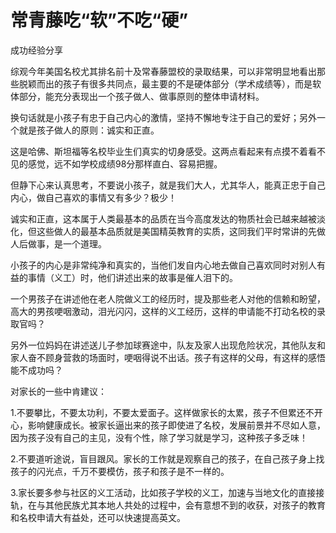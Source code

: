 # 常青藤吃“软”不吃“硬”

成功经验分享

综观今年美国名校尤其排名前十及常春藤盟校的录取结果，可以非常明显地看出那些脱颖而出的孩子有很多共同点，最主要的不是硬体部分（学术成绩等），而是软体部分，能充分表现出一个孩子做人、做事原则的整体申请材料。

换句话就是小孩子有忠于自己内心的激情，坚持不懈地专注于自己的爱好；另外一个就是孩子做人的原则：诚实和正直。

这是哈佛、斯坦福等名校毕业生们真实的切身感受。这两点看起来有点摸不着看不见的感觉，远不如学校成绩98分那样直白、容易把握。

但静下心来认真思考，不要说小孩子，就是我们大人，尤其华人，能真正忠于自己内心，做自己喜欢的事情又有多少？极少！

诚实和正直，这本属于人类最基本的品质在当今高度发达的物质社会已越来越被淡化，但这些做人的最基本品质就是美国精英教育的实质，这同我们平时常讲的先做人后做事，是一个道理。

小孩子的内心是非常纯净和真实的，当他们发自内心地去做自己喜欢同时对别人有益的事情（义工）时，他们讲述出来的故事是催人泪下的。

一个男孩子在讲述他在老人院做义工的经历时，提及那些老人对他的信赖和盼望，高大的男孩哽咽激动，泪光闪闪，这样的义工经历，这样的申请能不打动名校的录取官吗？

另外一位妈妈在讲述送儿子参加球赛途中，队友及家人出现危险状况，其他队友和家人奋不顾身营救的场面时，哽咽得说不出话。孩子有这样的父母，有这样的感悟能不成功吗？

对家长的一些中肯建议：

1.不要攀比，不要太功利，不要太爱面子。这样做家长的太累，孩子不但累还不开心，影响健康成长。被家长逼出来的孩子即使进了名校，发展前景并不尽如人意，因为孩子没有自己的主见，没有个性，除了学习就是学习，这种孩子多乏味！

2.不要道听途说，盲目跟风。家长的工作就是观察自己的孩子，在自己孩子身上找孩子的闪光点，千万不要模仿，孩子和孩子是不一样的。

3.家长要多参与社区的义工活动，比如孩子学校的义工，加速与当地文化的直接接轨，在与其他民族尤其本地人共处的过程中，会有意想不到的收获，对孩子的教育和名校申请大有益处，还可以快速提高英文。
